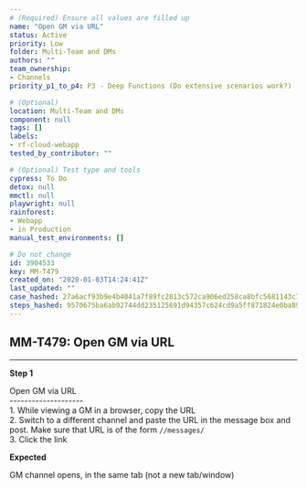 ```yaml
---
# (Required) Ensure all values are filled up
name: "Open GM via URL"
status: Active
priority: Low
folder: Multi-Team and DMs
authors: ""
team_ownership: 
- Channels
priority_p1_to_p4: P3 - Deep Functions (Do extensive scenarios work?)

# (Optional)
location: Multi-Team and DMs
component: null
tags: []
labels: 
- rf-cloud-webapp
tested_by_contributor: ""

# (Optional) Test type and tools
cypress: To Do
detox: null
mmctl: null
playwright: null
rainforest: 
- Webapp
- in Production
manual_test_environments: []

# Do not change
id: 3904533
key: MM-T479
created_on: "2020-01-03T14:24:41Z"
last_updated: ""
case_hashed: 27a6acf93b9e4b4041a7f89fc2813c572ca906ed258ca8bfc5681143c7d1709118ab0b02f807e69f8b7fc7d8f1bf3c39
steps_hashed: 9570675ba6ab92744dd235125691d94357c624cd9a5ff871824e0ba89e9a16427c51284db0e76f49763a6ece9a98e819
---
```


<!-- (Auto-generated) Based on frontmatter's "key" and "name" -->

## MM-T479: Open GM via URL

---

**Step 1**

Open GM via URL\
\--------------------\
1\. While viewing a GM in a browser, copy the URL\
2\. Switch to a different channel and paste the URL in the message box and post. Make sure that URL is of the form `//messages/`\
3\. Click the link

**Expected**

GM channel opens, in the same tab (not a new tab/window)
